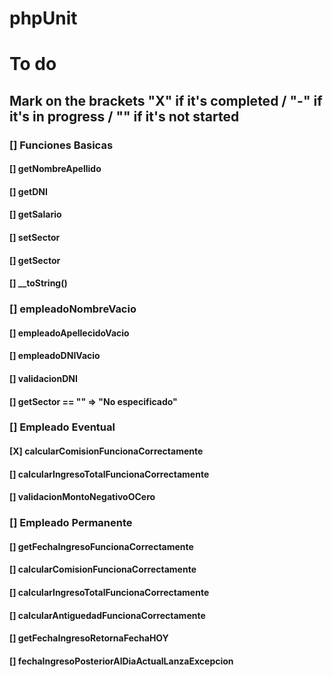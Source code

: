 # phpUnit

# To do

## Mark on the brackets "X" if it's completed / "-" if it's in progress / "" if it's not started

### [] Funciones Basicas
#### [] getNombreApellido
#### [] getDNI
#### [] getSalario
#### [] setSector
#### [] getSector
#### [] __toString()
###  [] empleadoNombreVacio 
#### [] empleadoApellecidoVacio
#### [] empleadoDNIVacio
#### [] validacionDNI
#### [] getSector == "" => "No especificado"

### [] Empleado Eventual
#### [X] calcularComisionFuncionaCorrectamente
#### [] calcularIngresoTotalFuncionaCorrectamente
#### [] validacionMontoNegativoOCero

### [] Empleado Permanente
#### [] getFechaIngresoFuncionaCorrectamente
#### [] calcularComisionFuncionaCorrectamente
#### [] calcularIngresoTotalFuncionaCorrectamente
#### [] calcularAntiguedadFuncionaCorrectamente
#### [] getFechaIngresoRetornaFechaHOY
#### [] fechaIngresoPosteriorAlDiaActualLanzaExcepcion
